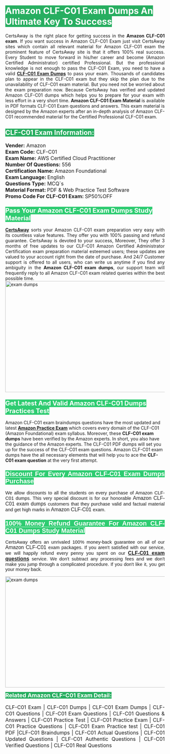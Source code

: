 <h1><span style="color:#ffffff"><strong><span style="background-color:#27ae60">Amazon CLF-C01 Exam Dumps An Ultimate Key To Success</span></strong></span></h1> <div style="text-align:justify">CertsAway is the right place for getting success in the <strong>Amazon CLF-C01 exam</strong>. If you want success in Amazon CLF-C01 Exam just visit CertsAway sites which contain all relevant material for Amazon CLF-C01 exam the prominent feature of CertsAway site is that it offers 100% real success. Every Student to move forward in his/her career and become (Amazon Certified Administrator) certified Professional. But the professional knowledge is not enough to pass the CLF-C01 Exam, you need to have a valid <a href="https://www.certsaway.com/amazon/clf-c01-exam-dumps"><strong>CLF-C01 Exam Dumps</strong></a> to pass your exam. Thousands of candidates plan to appear in the CLF-C01 exam but they skip the plan due to the unavailability of CLF-C01 exam material. But you need not be worried about the exam preparation now. Because CertsAway has verified and updated Amazon CLF-C01 dumps which helps you to prepare for your exam with less effort in a very short time. <strong>Amazon CLF-C01 Exam Material</strong> is available in PDF formats CLF-C01 Exam questions and answers. This exam material is designed by the Amazon experts after an in-depth analysis of Amazon CLF-C01 recommended material for the Certified Professional CLF-C01 exam.</div> <h2 style="text-align:justify"><span style="color:#ffffff"><span style="background-color:#27ae60">CLF-C01 Exam Information:</span></span></h2> <p><span style="font-size:16px"><strong>Vender:</strong> Amazon<br /> <strong>Exam Code:</strong> CLF-C01<br /> <strong>Exam Name:</strong> AWS Certified Cloud Practitioner<br /> <strong>Number Of Questions:</strong> 556<br /> <strong>Certification Name: </strong>Amazon Foundational<br /> <strong>Exam Language: </strong>English<br /> <strong>Questions Type:</strong> MCQ`s<br /> <strong>Material Format: </strong>PDF & Web Practice Test Software<br /> <strong>Promo Code For CLF-C01 Exam: </strong>SP50%OFF</span></p> <h3><span style="font-size:20px"><span style="color:#ffffff"><strong><span style="background-color:#2ecc71">Pass Your Amazon CLF-C01 Exam Dumps Study Material</span></strong></span></span></h3> <div style="text-align:justify"><a href=" https://www.certsaway.com/"><strong>CertsAway</strong></a> sorts your Amazon CLF-C01 exam preparation very easy with its countless value features. They offer you with 100% passing and refund guarantee. CertsAway is devoted to your success, Moreover, They offer 3 months of free updates to our CLF-C01 Amazon Certified Administrator Certification exam preparation material esteemed users; these updates are valued to your account right from the date of purchase. And 24/7 Customer support is offered to all users, who can write us anytime if you find any ambiguity in the <strong>Amazon CLF-C01 exam dumps</strong>, our support team will frequently reply to all Amazon CLF-C01 exam related queries within the best possible time.</div> <div style="text-align:justify"> </div> <div style="text-align:justify"><a href="https://www.certsaway.com/amazon/clf-c01-exam-dumps" rel="no-follow"><img alt="exam dumps" src="https://www.certcollections.com/uploads/content/certsaway.png" style="height:350px; width:750px" /></a></div> <h3><span style="font-size:20px"><span style="color:#ffffff"><strong><span style="background-color:#2ecc71">Get Latest And Valid Amazon CLF-C01 Dumps Practices Test</span></strong></span></span></h3> <p>Amazon CLF-C01 exam braindumps questions have the most updated and latest <a href="https://www.certsaway.com/amazon-questions"><strong>Amazon Practice Exam</strong></a> which covers every domain of the CLF-C01 (Amazon Foundational) exam syllabus. Moreover, these <strong>CLF-C01 exam dumps</strong> have been verified by the Amazon experts. In short, you also have the guidance of the Amazon experts. The CLF-C01 PDF dumps will set you up for the success of the CLF-C01 exam questions. Amazon CLF-C01 exam dumps have the all necessary elements that will help you to ace the <strong>CLF-C01 exam question</strong> at the very first attempt.</p> <h3 style="text-align:justify"><span style="font-size:20px"><span style="color:#ffffff"><strong><span style="font-family:Calibri,sans-serif"><span style="background-color:#2ecc71">Discount For Every </span><span style="background-color:#2ecc71">Amazon CLF-C01 Exam</span><span style="background-color:#2ecc71"> Dumps Purchase</span></span></strong></span></span></h3> <div style="text-align:justify"> <p><span style="font-size:11pt"><span style="font-family:Calibri,sans-serif">We allow discounts to all the students on every purchase of Amazon CLF-C01 dumps. This very special discount is for our honorable <span style="font-size:12.0pt"><span style="background-color:white">Amazon CLF-C01 exam dumps </span></span>customers that they purchase valid and factual material and get high marks in <span style="font-size:12.0pt"><span style="background-color:white">Amazon CLF-C01 </span></span>exam. </span></span></p> <h3><span style="font-size:20px"><span style="color:#ffffff"><strong><span style="font-family:Calibri,sans-serif"><span style="background-color:#2ecc71">100% Money Refund Guarantee For </span><span style="background-color:#2ecc71">Amazon CLF-C01 Dumps Study Material</span></span></strong></span></span></h3> <p><span style="font-size:11pt"><span style="font-family:Calibri,sans-serif">CertsAway offers an unrivaled 100% money-back guarantee on all of our <span style="font-size:12.0pt"><span style="background-color:white">Amazon CLF-C01 </span></span>exam packages. If you aren't satisfied with our service, we will happily refund every penny you spent on our <span style="font-size:12.0pt"><span style="background-color:white"><a href="https://www.certsaway.com/amazon/clf-c01-exam-dumps"><strong>CLF-C01 exam questions</strong></a> </span></span>service. We don't subtract any processing fees and we don't make you jump through a complicated procedure. If you don't like it, you get your money back.</span></span></p> <p><a href="https://www.certsaway.com/amazon/clf-c01-exam-dumps" rel="no-follow"><img alt="exam dumps" src="https://www.certcollections.com/uploads/content/certsaway_(2)2.png" style="height:350px; width:750px" /></a></p> <p><span style="color:#ffffff"><strong><span style="font-size:18px"><span style="background-color:#27ae60">Related Amazon CLF-C01 Exam Detail:</span></span></strong></span><br /> <br /> <span style="font-size:16px">CLF-C01 Exam | CLF-C01 Dumps | CLF-C01 Exam Dumps | CLF-C01 Questions | CLF-C01 Exam Questions | CLF-C01 Questions & Answers | CLF-C01 Practice Test | CLF-C01 Practice Exam | CLF-C01 Practice Questions | CLF-C01 Exam Practice test | CLF-C01 PDF |CLF-C01 Braindumps | CLF-C01 Actual Questions | CLF-C01 Updated Questions | CLF-C01 Authentic Questions | CLF-C01 Verified Questions | CLF-C01 Real Questions</span></p> </div>
